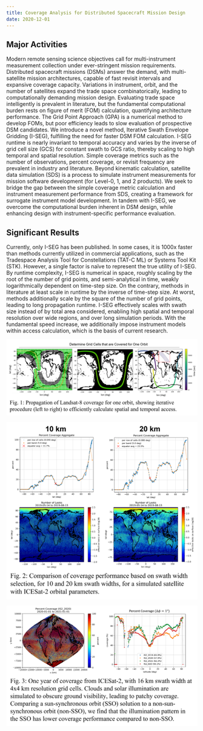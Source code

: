 ```yaml
---
title: Coverage Analysis for Distributed Spacecraft Mission Design
date: 2020-12-01
---
```




<!--more-->

## Major Activities

Modern remote sensing science objectives call for multi-instrument measurement collection under
ever-stringent mission requirements. Distributed spacecraft missions (DSMs) answer the demand, with
multi-satellite mission architectures, capable of fast revisit intervals and expansive coverage capacity.
Variations in instrument, orbit, and the number of satellites expand the trade space combinatorically,
leading to computationally demanding mission design. Evaluating trade space intelligently is prevalent in
literature, but the fundamental computational burden rests on figure of merit (FOM) calculation,
quantifying architecture performance. The Grid Point Approach (GPA) is a numerical method to develop
FOMs, but poor efficiency leads to slow evaluation of prospective DSM candidates. We introduce a
novel method, Iterative Swath Envelope Gridding (I-SEG), fulfilling the need for faster DSM FOM
calculation. I-SEG runtime is nearly invariant to temporal accuracy and varies by the inverse of grid cell
size (GCS) for constant swath to GCS ratio, thereby scaling to high temporal and spatial resolution.
Simple coverage metrics such as the number of observations, percent coverage, or revisit frequency are
prevalent in industry and literature. Beyond kinematic calculation, satellite data simulation (SDS) is a
process to simulate instrument measurements for mission software development (for Level-0, 1, and 2
products). We seek to bridge the gap between the simple coverage metric calculation and instrument
measurement performance from SDS, creating a framework for surrogate instrument model
development. In tandem with I-SEG, we overcome the computational burden inherent in DSM design,
while enhancing design with instrument-specific performance evaluation.

## Significant Results

Currently, only I-SEG has been published. In some cases, it is 1000x faster than methods currently
utilized in commercial applications, such as the Tradespace Analysis Tool for Constellations (TAT-C ML)
or Systems Tool Kit (STK). However, a single factor is naïve to represent the true utility of I-SEG. By
runtime complexity, I-SEG is numerical in space, roughly scaling by the root of the number of grid points,
and semi-analytical in time, weakly logarithmically dependent on time-step size. On the contrary,
methods in literature at least scale in runtime by the inverse of time-step size. At worst, methods
additionally scale by the square of the number of grid points, leading to long propagation runtime. I-SEG
effectively scales with swath size instead of by total area considered, enabling high spatial and temporal
resolution over wide regions, and over long simulation periods. With the fundamental speed increase,
we additionally impose instrument models within access calculation, which is the basis of current
research.

![](Fig1-LS8_1orbit.png)

![](Fig2-num_looks.png)

![](Fig3-IS2_coverage.png)



